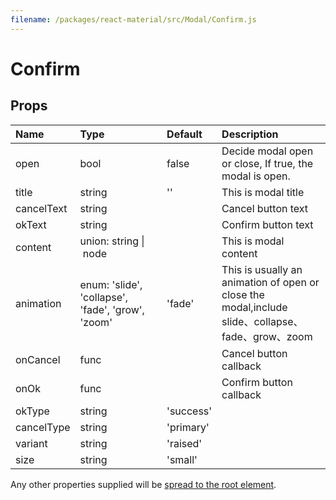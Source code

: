 ```yaml
---
filename: /packages/react-material/src/Modal/Confirm.js
---
```


<!--- This documentation is automatically generated, do not try to edit it. -->

# Confirm



## Props

| Name | Type | Default | Description |
|:-----|:-----|:--------|:------------|
| <span class="prop-name">open</span> | <span class="prop-type">bool | <span class="prop-default">false</span> | Decide modal open or close,	If true, the modal is open. |
| <span class="prop-name">title</span> | <span class="prop-type">string | <span class="prop-default">''</span> | This is  modal title |
| <span class="prop-name">cancelText</span> | <span class="prop-type">string |  | Cancel button text |
| <span class="prop-name">okText</span> | <span class="prop-type">string |  | Confirm button text |
| <span class="prop-name">content</span> | <span class="prop-type">union:&nbsp;string&nbsp;&#124;<br>&nbsp;node<br> |  | This is  modal content |
| <span class="prop-name">animation</span> | <span class="prop-type">enum:&nbsp;'slide', 'collapse', 'fade', 'grow', 'zoom'<br> | <span class="prop-default">'fade'</span> | This is usually an animation of open or close the modal,include slide、collapse、fade、grow、zoom |
| <span class="prop-name">onCancel</span> | <span class="prop-type">func |  | Cancel button callback |
| <span class="prop-name">onOk</span> | <span class="prop-type">func |  | Confirm button callback |
| <span class="prop-name">okType</span> | <span class="prop-type">string | <span class="prop-default">'success'</span> |  |
| <span class="prop-name">cancelType</span> | <span class="prop-type">string | <span class="prop-default">'primary'</span> |  |
| <span class="prop-name">variant</span> | <span class="prop-type">string | <span class="prop-default">'raised'</span> |  |
| <span class="prop-name">size</span> | <span class="prop-type">string | <span class="prop-default">'small'</span> |  |

Any other properties supplied will be [spread to the root element](/guides/api#spread).

